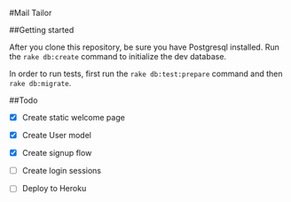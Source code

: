 #Mail Tailor

##Getting started

After you clone this repository, be sure you have Postgresql installed.  Run the `rake db:create` command to initialize the dev database.

In order to run tests, first run the `rake db:test:prepare` command and then `rake db:migrate`.

##Todo

-  [X]  Create static welcome page

-  [X]  Create User model

-  [X]  Create signup flow

-  [ ]  Create login sessions

-  [ ]  Deploy to Heroku
